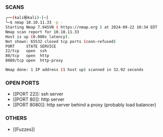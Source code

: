 ### SCANS

```bash
┌──(kali㉿kali)-[~]
└─$ nmap 10.10.11.33 -p - 
Starting Nmap 7.94SVN ( https://nmap.org ) at 2024-09-22 10:34 EDT
Nmap scan report for 10.10.11.33
Host is up (0.080s latency).
Not shown: 65532 closed tcp ports (conn-refused)
PORT     STATE SERVICE
22/tcp   open  ssh
80/tcp   open  http
8080/tcp open  http-proxy

Nmap done: 1 IP address (1 host up) scanned in 32.92 seconds
```
### OPEN PORTS 
- [[PORT 22]]: ssh server
- [[PORT 80]]: http server
- [[PORT 8080]]: http server behind a proxy (probably load balancer)

### OTHERS 
- [[Fuzzes]]
